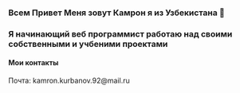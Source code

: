 ### Всем Привет Меня зовут Камрон я из Узбекистана 👋
<h3>Я начинающий веб программист работаю над своими собственными и учбеними проектами</h3>



<h4>Мои контакты</h4>
<p>Почта: kamron.kurbanov.92@mail.ru</p>
<!-- 
- 🔭 I’m currently working on my own projects
- 🌱 I’m currently learning Front end developer courses at Mohirdev 
- 🤔 I’m looking for help with JavaScript

**kamronghost/kamronghost** is a ✨ _special_ ✨ repository because its `README.md` (this file) appears on your GitHub profile.

Here are some ideas to get you started:

- 👯 I’m looking to collaborate on ...
- 💬 Ask me about ...
- 📫 How to reach me: ...
- 😄 Pronouns: ...
- ⚡ Fun fact: ...
-->
